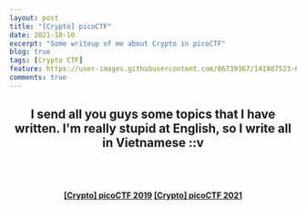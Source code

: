 ```yaml
---
layout: post
title: "[Crypto] picoCTF"
date: 2021-10-10
excerpt: "Some writeup of me about Crypto in picoCTF"
blog: true
tags: [Crypto CTF]
feature: https://user-images.githubusercontent.com/86739367/141987523-68a87eae-f4b0-4c0e-b40d-5c5415491fe9.png
comments: true
---
```


<h2 align="center">
    I send all you guys some topics that I have written. I'm really stupid at English, so I write all in Vietnamese ::v
</h2> 
<br><br>
<div align="center">
    <h4>
        <a href="https://hieuhdh.github.io/deuteri/Crypto-picoCTF-2019/" class="btn btn-success">[Crypto] picoCTF 2019</a> 
        <a href="https://hieuhdh.github.io/deuteri/Crypto-picoCTF-2021/" class="btn btn-success">[Crypto] picoCTF 2021</a>
    </h4>
</div>
